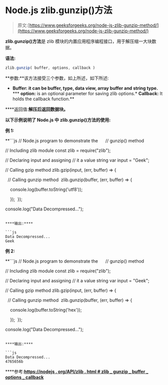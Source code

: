 # Node.js zlib.gunzip()方法

> 原文:[https://www.geeksforgeeks.org/node-js-zlib-gunzip-method/](https://www.geeksforgeeks.org/node-js-zlib-gunzip-method/)

**zlib.gunzip()方法**是 zlib 模块的内置应用程序编程接口，用于解压缩一大块数据。

**语法:**

```js
zlib.gunzip( buffer, options, callback )
```

**参数:**该方法接受三个参数，如上所述，如下所述:

*   **Buffer: it can be buffer, type, data view, array buffer and string type.**
***   **option:** is an optional parameter for saving zlib options.*   **Callback:** It holds the callback function.**

****返回值:**解压后返回数据块。**

**以下示例说明了 Node.js 中 **zlib.gunzip()方法**的使用:**

****例 1:****

 **```js
// Node.js program to demonstrate the     
// gunzip() method

// Including zlib module
const zlib = require("zlib");

// Declaring input and assigning
// it a value string
var input = "Geek";

// Calling gzip method
zlib.gzip(input, (err, buffer) => {

  // Calling gunzip method
 zlib.gunzip(buffer, (err, buffer) => {

    console.log(buffer.toString('utf8'));

    });
 });

console.log("Data Decompressed...");
```** 

****输出:****

```js
Data Decompressed...
Geek 
```

****例 2:****

 **```js
// Node.js program to demonstrate the     
// gunzip() method

// Including zlib module
const zlib = require("zlib");

// Declaring input and assigning
// it a value string
var input = "Geek";

// Calling gzip method
zlib.gzip(input, (err, buffer) => {

  // Calling gunzip method
 zlib.gunzip(buffer, (err, buffer) => {

    console.log(buffer.toString('hex'));

    });
 });

console.log("Data Decompressed...");
```** 

****输出:****

```js
Data Decompressed...
4765656b 
```

****参考:**[https://nodejs . org/API/zlib . html # zlib _ gunzip _ buffer _ options _ callback](https://nodejs.org/api/zlib.html#zlib_zlib_gunzip_buffer_options_callback)**